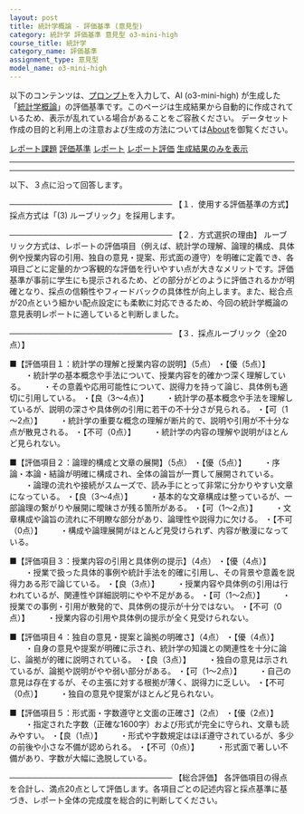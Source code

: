 ```yaml
---
layout: post
title: 統計学概論 - 評価基準 (意見型)
category: 統計学 評価基準 意見型 o3-mini-high
course_title: 統計学
category_name: 評価基準
assignment_type: 意見型
model_name: o3-mini-high
---
```


以下のコンテンツは、[プロンプト](https://github.com/takedatoshiyuki/synthetic_assignments/tree/main/generated/統計学/o3-mini-high/prompt_評価基準-意見型.md)を入力して、AI (o3-mini-high) が生成した「[統計学概論](/contents/統計学/)」の評価基準です。このページは生成結果から自動的に作成されているため、表示が乱れている場合があることをご容赦ください。
データセット作成の目的と利用上の注意および生成の方法については[About](/About)を御覧ください。

[レポート課題](../レポート課題-意見型)
[評価基準](../評価基準-意見型)
[レポート](../レポート-意見型)
[レポート評価](../レポート評価-意見型)
[生成結果のみを表示](https://github.com/takedatoshiyuki/synthetic_assignments/tree/main/generated/統計学/o3-mini-high/評価基準-意見型.md)
  

***
***
  
以下、３点に沿って回答します。

─────────────────────────────
【１．使用する評価基準の方式】
採点方式は「(3) ルーブリック」を採用します。

─────────────────────────────
【２．方式選択の理由】
ルーブリック方式は、レポートの評価項目（例えば、統計学の理解、論理的構成、具体例や授業内容の引用、独自の意見・提案、形式面の遵守）を明確に定義でき、各項目ごとに定量的かつ客観的な評価を行いやすい点が大きなメリットです。評価基準が事前に学生にも提示されるため、どの部分がどのように評価されるかが明確となり、採点の信頼性やフィードバックの具体性が向上します。また、総合点が20点という細かい配点設定にも柔軟に対応できるため、今回の統計学概論の意見表明レポートに適していると判断しました。

─────────────────────────────
【３．採点ルーブリック（全20点）】

■【評価項目１：統計学の理解と授業内容の説明】（5点）
・【優（5点）】
　　・統計学の基本概念や手法について、授業内容を的確かつ深く理解している。
　　・その意義や応用可能性について、説得力を持って論じ、具体例も適切に引用している。
・【良（3～4点）】
　　・統計学の基本概念や手法を理解しているが、説明の深さや具体例の引用に若干の不十分さが見られる。
・【可（1～2点）】
　　・統計学の重要な概念の理解が断片的で、説明や引用が不十分な点が散見される。
・【不可（0点）】
　　・統計学の内容の理解や説明がほとんど見られない。

■【評価項目２：論理的構成と文章の展開】（5点）
・【優（5点）】
　　・序論・本論・結論が明確に構成され、全体の論旨が一貫して展開されている。
　　・論理の流れや接続がスムーズで、読み手にとって非常に分かりやすい文章になっている。
・【良（3～4点）】
　　・基本的な文章構成は整っているが、一部論理の繋がりや展開に曖昧さが残る箇所がある。
・【可（1～2点）】
　　・文章構成や論旨の流れに不明瞭な部分があり、論理性や説得力に欠ける。
・【不可（0点）】
　　・構成や論理展開がほとんど見受けられず、内容が散漫になっている。

■【評価項目３：授業内容の引用と具体例の提示】（4点）
・【優（4点）】
　　・授業で扱った具体的事例や統計手法を的確に引用し、その背景や意義を説得力ある形で論じている。
・【良（3点）】
　　・授業内容や具体例の引用は行われているが、関連性や詳細説明にやや不足がある。
・【可（1～2点）】
　　・授業での事例・引用が散発的で、具体例の提示が十分ではない。
・【不可（0点）】
　　・授業内容の引用や具体例の提示が全く見受けられない。

■【評価項目４：独自の意見・提案と論拠の明確さ】（4点）
・【優（4点）】
　　・自身の意見や提案が明確に示され、統計学の知識との関連性を十分に論じ、論拠が的確に説明されている。
・【良（3点）】
　　・独自の意見は示されているが、論拠や説明がやや弱い部分がある。
・【可（1～2点）】
　　・自己の意見は存在するが、その主張に対する根拠が薄く、説得力に乏しい。
・【不可（0点）】
　　・独自の意見や提案がほとんど見られない。

■【評価項目５：形式面・字数遵守と文面の正確さ】（2点）
・【優（2点）】
　　・指定された字数（正確な1600字）および形式が完全に守られ、文章も読みやすい。
・【良（1点）】
　　・形式や字数規定はほぼ遵守されているが、多少の前後や小さな不備が認められる。
・【不可（0点）】
　　・形式面で著しい不備があり、字数が大幅に逸脱している。

─────────────────────────────
【総合評価】
各評価項目の得点を合計し、満点20点として評価します。各項目ごとの記述内容と採点基準に基づき、レポート全体の完成度を総合的に判断してください。
